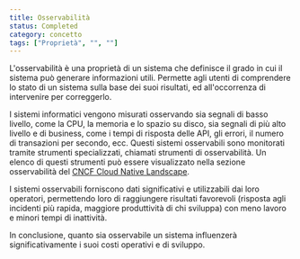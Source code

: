 ```yaml
---
title: Osservabilità
status: Completed
category: concetto
tags: ["Proprietà", "", ""]
---
```



L'osservabilità è una proprietà di un sistema che definisce il grado in cui il sistema può generare informazioni utili.
Permette agli utenti di comprendere lo stato di un sistema sulla base dei suoi risultati, ed all'occorrenza di intervenire per correggerlo.

I sistemi informatici vengono misurati osservando sia segnali di basso livello, come la CPU, la memoria e lo spazio su disco, sia segnali di più alto livello e di business, 
come i tempi di risposta delle API, gli errori, il numero di transazioni per secondo, ecc.
Questi sistemi osservabili sono monitorati tramite strumenti specializzati, chiamati strumenti di osservabilità. 
Un elenco di questi strumenti può essere visualizzato nella sezione osservabilità del [CNCF Cloud Native Landscape](https://landscape.cncf.io/?group=projects-and-products&view-mode=card#observability-and-analysis--observability).

I sistemi osservabili forniscono dati significativi e utilizzabili dai loro operatori, permettendo loro di raggiungere risultati favorevoli (risposta agli incidenti più rapida, maggiore produttività di chi sviluppa) 
con meno lavoro e minori tempi di inattività.

In conclusione, quanto sia osservabile un sistema influenzerà significativamente i suoi costi operativi e di sviluppo.